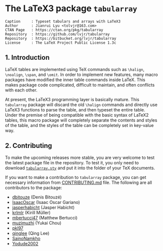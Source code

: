 # The LaTeX3 package `tabularray`

```
Caption     : Typeset tabulars and arrays with LaTeX3
Author      : Jianrui Lyu <tolvjr@163.com>
CTAN Page   : https://ctan.org/pkg/tabularray
Repository  : https://github.com/lvjr/tabularray
Repository  : https://bitbucket.org/lvjr/tabularray
License     : The LaTeX Project Public License 1.3c
```

## 1\. Introduction

LaTeX tables are implemented using TeX commands such as `\halign`, `\noalign`, `\span`, and `\omit`.
In order to implement new features, many macro packages have modified the inner table commands inside LaTeX.
This makes package code complicated, difficult to maintain, and often conflicts with each other.

At present, the LaTeX3 programming layer is basically mature.
This `tabularray` package will discard the old `\halign` commands and directly use LaTeX3 functions to parse the table,
and then typeset the entire table.
Under the premise of being compatible with the basic syntax of LaTeX2 tables,
this macro package will completely separate the contents and styles of the table,
and the styles of the table can be completely set in key-value way.

## 2\. Contributing

To make the upcoming releases more stable, you are very welcome to test the latest package file in the repository.
To test it, you only need to download [`tabularray.sty`](https://github.com/lvjr/tabularray/raw/main/tabularray.sty)
and put it into the folder of your TeX documents.

If you want to make a contribution to `tabularray` package, you can get necessary information from [CONTRIBUTING.md](https://github.com/lvjr/tabularray/blob/main/CONTRIBUTING.md) file.
The following are all contributors to the package:

- [dbitouze](https://github.com/lvjr/tabularray/commits?author=dbitouze) (Denis Bitouzé)
- [IsaacOscar](https://github.com/lvjr/tabularray/commits?author=IsaacOscar) (Isaac Oscar Gariano)
- [jasperhabicht](https://github.com/lvjr/tabularray/commits?author=jasperhabicht) (Jasper Habicht)
- [krlmlr](https://github.com/lvjr/tabularray/commits?author=krlmlr) (Kirill Müller)
- [mbertucci47](https://github.com/lvjr/tabularray/commits?author=mbertucci47) (Matthew Bertucci)
- [muzimuzhi](https://github.com/lvjr/tabularray/commits?author=muzimuzhi) (Yukai Chou)
- [pkl97](https://github.com/lvjr/tabularray/commits?author=pkl97)
- [qinglee](https://github.com/lvjr/tabularray/commits?author=qinglee) (Qing Lee)
- [SainoNamkho](https://github.com/lvjr/tabularray/commits?author=SainoNamkho)
- [Yodude2002](https://github.com/lvjr/tabularray/commits?author=Yodude2002)
